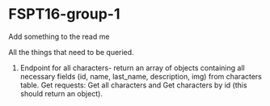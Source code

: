 # FSPT16-group-1

Add something to the read me






All the things that need to be queried. 
1. Endpoint for all characters- return an array of objects containing all necessary fields (id, name, last_name, description, img) from characters table. Get requests: Get all characters and Get characters by id (this should return an object). 